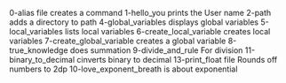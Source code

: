 0-alias file creates a command
1-hello_you prints the User name
2-path adds a directory to path
4-global_variables displays global variables
5-local_variables lists local variables
6-create_local_variable creates local variables
7-create_global_variable creates a global variable
8-true_knowledge does summation
9-divide_and_rule For division
11-binary_to_decimal cinverts binary to decimal
13-print_float file Rounds off numbers to 2dp
10-love_exponent_breath is about exponential
